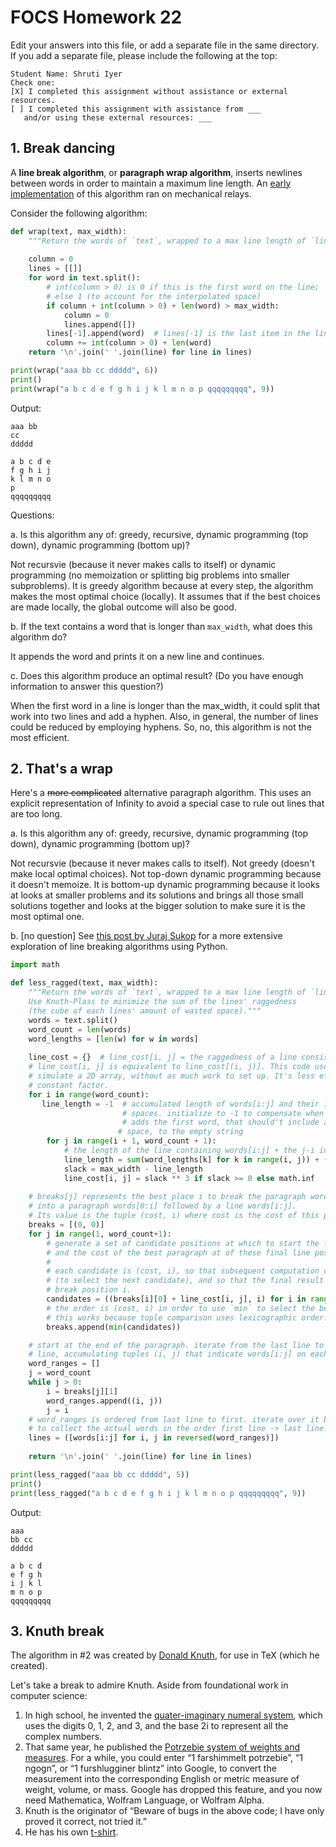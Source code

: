 # FOCS Homework 22

Edit your answers into this file, or add a separate file in the same directory. If you add a separate file, please include the following at the top:

```
Student Name: Shruti Iyer
Check one:
[X] I completed this assignment without assistance or external resources.
[ ] I completed this assignment with assistance from ___
   and/or using these external resources: ___
```

## 1. Break dancing

A **line break algorithm**, or **paragraph wrap algorithm**, inserts newlines between words in order to maintain a maximum line length. An [early implementation](http://massis.lcs.mit.edu/archives/technical/western-union-tech-review/10-1/p040.htm) of this algorithm ran on mechanical relays.

Consider the following algorithm:

```python
def wrap(text, max_width):
    """Return the words of `text`, wrapped to a max line length of `line_width`."""
    
    column = 0
    lines = [[]]
    for word in text.split():
        # int(column > 0) is 0 if this is the first word on the line;
        # else 1 (to account for the interpolated space)
        if column + int(column > 0) + len(word) > max_width:
            column = 0
            lines.append([])
        lines[-1].append(word)  # lines[-1] is the last item in the lines[] array
        column += int(column > 0) + len(word)
    return '\n'.join(' '.join(line) for line in lines)

print(wrap("aaa bb cc ddddd", 6))
print()
print(wrap("a b c d e f g h i j k l m n o p qqqqqqqqq", 9))
```

Output:

```
aaa bb
cc
ddddd

a b c d e
f g h i j
k l m n o
p
qqqqqqqqq
```

Questions:

a. Is this algorithm any of: greedy, recursive, dynamic programming (top down), dynamic programming (bottom up)?

Not recursvie (because it never makes calls to itself) or dynamic programming (no memoization or splitting big problems into smaller subproblems). It is greedy algorithm because at every step, the algorithm makes the most optimal choice (locally). It assumes that if the best choices are made locally, the global outcome will also be good. 

b. If the text contains a word that is longer than `max_width`, what does this algorithm do?

It appends the word and prints it on a new line and continues.

c. Does this algorithm produce an optimal result? (Do you have enough information to answer this question?)

When the first word in a line is longer than the max_width, it could split that work into two lines and add a hyphen. Also, in general, the number of lines could be reduced by employing hyphens. So, no, this algorithm is not the most efficient.

## 2. That's a wrap

Here's a ~~more complicated~~ alternative paragraph algorithm. This uses an explicit representation of Infinity to avoid a special case to rule out lines that are too long.

a. Is this algorithm any of: greedy, recursive, dynamic programming (top down), dynamic programming (bottom up)?

Not recursvie (because it never makes calls to itself). Not greedy (doesn't make local optimal choices). Not top-down dynamic programming because it doesn't memoize. It is bottom-up dynamic programming because it looks at looks at smaller problems and its solutions and brings all those small solutions together and looks at the bigger solution to make sure it is the most optimal one.

b. [no question] See [this post by Juraj Sukop](http://xxyxyz.org/line-breaking/) for a more extensive exploration of line breaking algorithms using Python.

```python
import math

def less_ragged(text, max_width):
    """Return the words of `text`, wrapped to a max line length of `line_width`.
    Use Knuth-Plass to minimize the sum of the lines' raggedness
    (the cube of each lines' amount of wasted space)."""
    words = text.split()
    word_count = len(words)
    word_lengths = [len(w) for w in words]
    
    line_cost = {}  # line_cost[i, j] = the raggedness of a line consisting of words[i:j]
    # line_cost[i, j] is equivalent to line_cost[(i, j)]. This code uses a dict (hash) to
    # simulate a 2D array, without as much work to set up. It's less efficient by a
    # constant factor.
    for i in range(word_count):
       line_length = -1  # accumulated length of words[i:j] and their interpolated
    					 # spaces. initialize to -1 to compensate when general case
        				 # adds the first word, that should't include an interpolated
            			# space, to the empty string
        for j in range(i + 1, word_count + 1):
            # the length of the line containing words[i:j] + the j-i interpolated spaces
            line_length = sum(word_lengths[k] for k in range(i, j)) + (j - i - 1)
            slack = max_width - line_length
            line_cost[i, j] = slack ** 3 if slack >= 0 else math.inf
    
    # breaks[j] represents the best place i to break the paragraph words[0:j]
    # into a paragraph words[0:i] followed by a line words[i:j].
    # Its value is the tuple (cost, i) where cost is the cost of this paragraph.
    breaks = [(0, 0)]
    for j in range(1, word_count+1):
        # generate a set of candidate positions at which to start the final line,
        # and the cost of the best paragraph at of these final line positions.
        #
        # each candidate is (cost, i), so that subsequent computation can use the cost
        # (to select the next candidate), and so that the final result can use the line
        # break position i.
        candidates = ((breaks[i][0] + line_cost[i, j], i) for i in range(j))
        # the order is (cost, i) in order to use `min` to select the best candidate.
        # this works because tuple comparison uses lexicographic order.
        breaks.append(min(candidates))

    # start at the end of the paragraph. iterate from the last line to each preceding
    # line, accumulating tuples (i, j) that indicate words[i:j] on each line
    word_ranges = []
    j = word_count
    while j > 0:
        i = breaks[j][1]
        word_ranges.append((i, j))
        j = i
    # word_ranges is ordered from last line to first. iterate over it backwards,
    # to collect the actual words in the order first line -> last line.
    lines = ([words[i:j] for i, j in reversed(word_ranges)])
        
    return '\n'.join(' '.join(line) for line in lines)

print(less_ragged("aaa bb cc ddddd", 5))
print()
print(less_ragged("a b c d e f g h i j k l m n o p qqqqqqqqq", 9))
```

Output:

```
aaa
bb cc
ddddd

a b c d
e f g h
i j k l
m n o p
qqqqqqqqq
```

## 3. Knuth break

The algorithm in #2 was created by [Donald Knuth](https://en.wikipedia.org/wiki/Donald_Knuth), for use in TeX (which he created).

Let's take a break to admire Knuth. Aside from foundational work in computer science:

1. In high school, he invented the [quater-imaginary numeral system](https://en.wikipedia.org/wiki/Quater-imaginary_base), which uses the digits 0, 1, 2, and 3, and the base 2i to represent all the complex numbers.
2. That same year, he published the [Potrzebie system of weights and measures](https://github.com/focs16fall/focs-assignments/blob/master/day22/images/potrzebie_system.gif). For a while, you could enter “1 farshimmelt potrzebie”, “1 ngogn”, or “1 furshlugginer blintz” into Google, to convert the measurement into the corresponding English or metric measure of weight, volume, or mass. Google has dropped this feature, and you now need Mathematica, Wolfram Language, or Wolfram Alpha.
3. Knuth is the originator of “Beware of bugs in the above code; I have only proved it correct, not tried it.”
4. He has his own [t-shirt](https://github.com/focs16fall/focs-assignments/blob/master/day22/images/knuth-tshirt-show.jpg).

